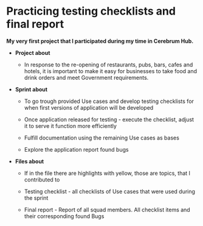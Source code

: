 # Practicing testing checklists and final report

<b>My very first project that I participated during my time in Cerebrum Hub.</b>


- <b>Project about</b>

  - <c>In response to the re-opening of restaurants, pubs, bars, cafes and hotels, it is important to make it easy for businesses to take food and drink orders and meet Government requirements. </c>

- <b>Sprint about</b>

  - <c>To go trough provided Use cases and develop testing checklists for when first versions of application will be developed </c>

  - <c>Once application released for testing - execute the checklist, adjust it to serve it function more efficiently </c>
  
  - <c>Fulfill documentation using the remaining Use cases as bases </c>
  
  - <c>Explore the application report found bugs </c>
  
- <b>Files about</b>

  - <c>If in the file there are highlights with yellow, those are topics, that I contributed to </c>

  - <c>Testing checklist - all checklists of Use cases that were used during the sprint </c>
  
    
  
  - <c>Final report - Report of all squad members. All checklist items and their corresponding found Bugs </c>
